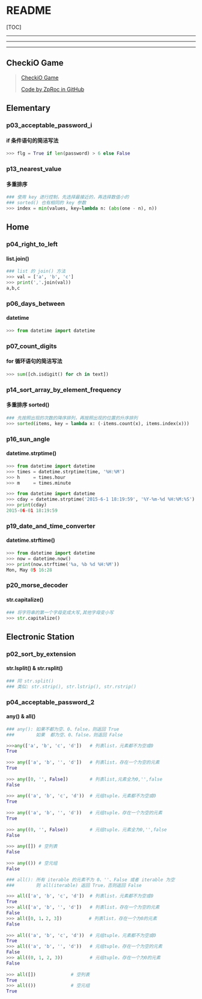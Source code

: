 # README



[TOC]



---
---
---



## CheckiO Game


>   [CheckiO Game](https://py.checkio.org/)
>
>   [Code by ZpRoc in GitHub](https://github.com/ZpRoc/checkio)



## Elementary


### p03_acceptable_password_i

#### if 条件语句的简洁写法

```python
>>> flg = True if len(password) > 6 else False
```


### p13_nearest_value

#### 多重排序

```python
### 使用 key 进行控制，先选择最接近的，再选择数值小的
### sorted() 也有相同的 key 参数
>>> index = min(values, key=lambda n: (abs(one - n), n))
```



## Home


### p04_right_to_left

#### list.join()

```python
### list 的 join() 方法
>>> val = ['a', 'b', 'c']
>>> print(','.join(val))
a,b,c
```


### p06_days_between

#### datetime

```python
>>> from datetime import datetime
```


### p07_count_digits

#### for 循环语句的简洁写法

```python
>>> sum([ch.isdigit() for ch in text])
```


### p14_sort_array_by_element_frequency

#### 多重排序 sorted()

```python
### 先按照出现的次数的降序排列，再按照出现的位置的升序排列
>>> sorted(items, key = lambda x: (-items.count(x), items.index(x)))
```


### p16_sun_angle

#### datetime.strptime()

```python
>>> from datetime import datetime
>>> times = datetime.strptime(time, '%H:%M')
>>> h     = times.hour
>>> m     = times.minute
```

```python
>>> from datetime import datetime
>>> cday = datetime.strptime('2015-6-1 18:19:59', '%Y-%m-%d %H:%M:%S')
>>> print(cday)
2015-06-01 18:19:59
```


### p19_date_and_time_converter

#### datetime.strftime()

```python
>>> from datetime import datetime
>>> now = datetime.now()
>>> print(now.strftime('%a, %b %d %H:%M'))
Mon, May 05 16:28
```


### p20_morse_decoder

#### str.capitalize()

```python
### 将字符串的第一个字母变成大写,其他字母变小写
>>> str.capitalize()
```



## Electronic Station


### p02_sort_by_extension

#### str.lsplit() & str.rsplit()

```python
### 同 str.split()
### 类似: str.strip(), str.lstrip(), str.rstrip()
```


### p04_acceptable_password_2

#### any() & all()

```python
### any(): 如果不都为空、0、false，则返回 True
###        如果  都为空、0、false，则返回 False

>>>any(['a', 'b', 'c', 'd'])   # 列表list，元素都不为空或0
True
 
>>> any(['a', 'b', '', 'd'])   # 列表list，存在一个为空的元素
True
 
>>> any([0, '', False])        # 列表list,元素全为0,'',false
False
 
>>> any(('a', 'b', 'c', 'd'))  # 元组tuple，元素都不为空或0
True
 
>>> any(('a', 'b', '', 'd'))   # 元组tuple，存在一个为空的元素
True
 
>>> any((0, '', False))        # 元组tuple，元素全为0,'',false
False
  
>>> any([]) # 空列表
False
 
>>> any(()) # 空元组
False
```

```python
### all(): 所有 iterable 的元素不为 0、''、False 或者 iterable 为空
###        则 all(iterable) 返回 True，否则返回 False

>>> all(['a', 'b', 'c', 'd'])  # 列表list，元素都不为空或0
True
>>> all(['a', 'b', '', 'd'])   # 列表list，存在一个为空的元素
False
>>> all([0, 1，2, 3])          # 列表list，存在一个为0的元素
False
   
>>> all(('a', 'b', 'c', 'd'))  # 元组tuple，元素都不为空或0
True
>>> all(('a', 'b', '', 'd'))   # 元组tuple，存在一个为空的元素
False
>>> all((0, 1, 2, 3))          # 元组tuple，存在一个为0的元素
False
   
>>> all([])             # 空列表
True
>>> all(())             # 空元组
True
```


### 













